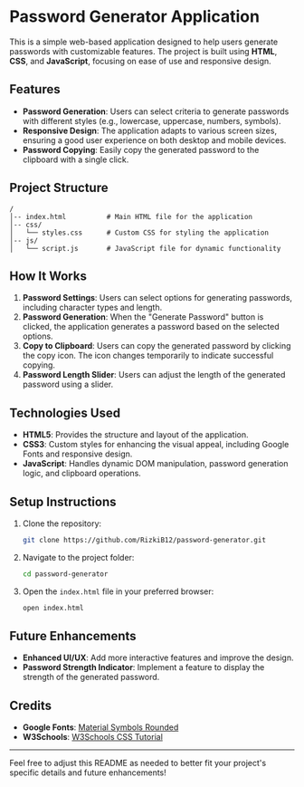 # Password Generator Application

This is a simple web-based application designed to help users generate passwords with customizable features. The project is built using **HTML**, **CSS**, and **JavaScript**, focusing on ease of use and responsive design.

## Features

- **Password Generation**: Users can select criteria to generate passwords with different styles (e.g., lowercase, uppercase, numbers, symbols).
- **Responsive Design**: The application adapts to various screen sizes, ensuring a good user experience on both desktop and mobile devices.
- **Password Copying**: Easily copy the generated password to the clipboard with a single click.

## Project Structure

```
/
│-- index.html          # Main HTML file for the application
│-- css/
│   └── styles.css      # Custom CSS for styling the application
│-- js/
│   └── script.js       # JavaScript file for dynamic functionality
```

## How It Works

1. **Password Settings**: Users can select options for generating passwords, including character types and length.
2. **Password Generation**: When the "Generate Password" button is clicked, the application generates a password based on the selected options.
3. **Copy to Clipboard**: Users can copy the generated password by clicking the copy icon. The icon changes temporarily to indicate successful copying.
4. **Password Length Slider**: Users can adjust the length of the generated password using a slider.

## Technologies Used

- **HTML5**: Provides the structure and layout of the application.
- **CSS3**: Custom styles for enhancing the visual appeal, including Google Fonts and responsive design.
- **JavaScript**: Handles dynamic DOM manipulation, password generation logic, and clipboard operations.

## Setup Instructions

1. Clone the repository:
   ```bash
   git clone https://github.com/RizkiB12/password-generator.git
   ```
2. Navigate to the project folder:
   ```bash
   cd password-generator
   ```
3. Open the `index.html` file in your preferred browser:
   ```bash
   open index.html
   ```

## Future Enhancements

- **Enhanced UI/UX**: Add more interactive features and improve the design.
- **Password Strength Indicator**: Implement a feature to display the strength of the generated password.

## Credits

- **Google Fonts**: [Material Symbols Rounded](https://fonts.google.com/icons)
- **W3Schools**: [W3Schools CSS Tutorial](https://www.w3schools.com/css/)

---

Feel free to adjust this README as needed to better fit your project's specific details and future enhancements!
